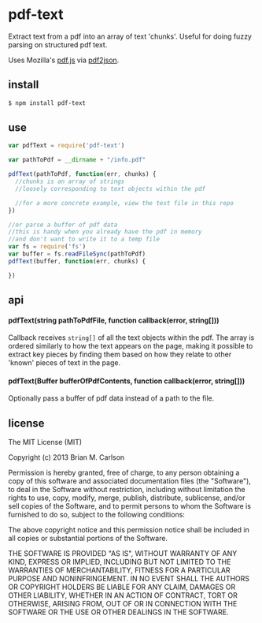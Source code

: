 # pdf-text

Extract text from a pdf into an array of text 'chunks'.  Useful for doing fuzzy parsing on structured pdf text.

Uses Mozilla's [pdf.js](http://mozilla.github.io/pdf.js/) via [pdf2json](https://github.com/modesty/pdf2json).

## install

```sh
$ npm install pdf-text
```

## use

```js
var pdfText = require('pdf-text')

var pathToPdf = __dirname + "/info.pdf"

pdfText(pathToPdf, function(err, chunks) {
  //chunks is an array of strings 
  //loosely corresponding to text objects within the pdf

  //for a more concrete example, view the test file in this repo
})

//or parse a buffer of pdf data
//this is handy when you already have the pdf in memory
//and don't want to write it to a temp file
var fs = require('fs')
var buffer = fs.readFileSync(pathToPdf)
pdfText(buffer, function(err, chunks) {

})

```

## api

#### pdfText(string pathToPdfFile, function callback(error, string[]))

Callback receives `string[]` of all the text objects within the pdf.  The array is ordered similarly to how the text appears on the page, making it possible to extract key pieces by finding them based on how they relate to other 'known' pieces of text in the page.

#### pdfText(Buffer bufferOfPdfContents, function callback(error, string[]))

Optionally pass a buffer of pdf data instead of a path to the file.

## license

The MIT License (MIT)

Copyright (c) 2013 Brian M. Carlson

Permission is hereby granted, free of charge, to any person obtaining a copy
of this software and associated documentation files (the "Software"), to deal
in the Software without restriction, including without limitation the rights
to use, copy, modify, merge, publish, distribute, sublicense, and/or sell
copies of the Software, and to permit persons to whom the Software is
furnished to do so, subject to the following conditions:

The above copyright notice and this permission notice shall be included in
all copies or substantial portions of the Software.

THE SOFTWARE IS PROVIDED "AS IS", WITHOUT WARRANTY OF ANY KIND, EXPRESS OR
IMPLIED, INCLUDING BUT NOT LIMITED TO THE WARRANTIES OF MERCHANTABILITY,
FITNESS FOR A PARTICULAR PURPOSE AND NONINFRINGEMENT. IN NO EVENT SHALL THE
AUTHORS OR COPYRIGHT HOLDERS BE LIABLE FOR ANY CLAIM, DAMAGES OR OTHER
LIABILITY, WHETHER IN AN ACTION OF CONTRACT, TORT OR OTHERWISE, ARISING FROM,
OUT OF OR IN CONNECTION WITH THE SOFTWARE OR THE USE OR OTHER DEALINGS IN
THE SOFTWARE.

